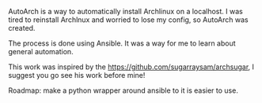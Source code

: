 AutoArch is a way to automatically install Archlinux on a localhost.
I was tired to reinstall Archlnux and worried to lose my config, so AutoArch was created.

The process is done using Ansible.
It was a way for me to learn about general automation.

This work was inspired by the https://github.com/sugarraysam/archsugar, I suggest you go see his work before mine!

Roadmap:
make a python wrapper around ansible to it is easier to use.
